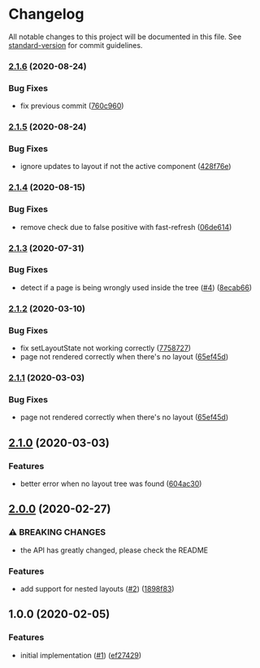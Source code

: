 # Changelog

All notable changes to this project will be documented in this file. See [standard-version](https://github.com/conventional-changelog/standard-version) for commit guidelines.

### [2.1.6](https://github.com/moxystudio/next-layout/compare/v2.1.5...v2.1.6) (2020-08-24)


### Bug Fixes

* fix previous commit ([760c960](https://github.com/moxystudio/next-layout/commit/760c9609eed89451717e0c2a803cc9d59446127f))

### [2.1.5](https://github.com/moxystudio/next-layout/compare/v2.1.4...v2.1.5) (2020-08-24)


### Bug Fixes

* ignore updates to layout if not the active component ([428f76e](https://github.com/moxystudio/next-layout/commit/428f76ea7f3e35f631731e57d47ae2c0c5879ff6))

### [2.1.4](https://github.com/moxystudio/next-layout/compare/v2.1.3...v2.1.4) (2020-08-15)


### Bug Fixes

* remove check due to false positive with fast-refresh ([06de614](https://github.com/moxystudio/next-layout/commit/06de61457f2c8a1376a80ee8458a5512ee0a28d7))

### [2.1.3](https://github.com/moxystudio/next-layout/compare/v2.1.2...v2.1.3) (2020-07-31)


### Bug Fixes

* detect if a page is being wrongly used inside the tree ([#4](https://github.com/moxystudio/next-layout/issues/4)) ([8ecab66](https://github.com/moxystudio/next-layout/commit/8ecab66b021db687ceca437fda750d7ac1b9298a))

### [2.1.2](https://github.com/moxystudio/next-layout/compare/v2.1.0...v2.1.2) (2020-03-10)


### Bug Fixes

* fix setLayoutState not working correctly ([7758727](https://github.com/moxystudio/next-layout/commit/775872704dda832a49e83bd16a4cc8a7746b2a46))
* page not rendered correctly when there's no layout ([65ef45d](https://github.com/moxystudio/next-layout/commit/65ef45d49d443b2b73cfdd733b4f9dcb7410e050))

### [2.1.1](https://github.com/moxystudio/next-layout/compare/v2.1.0...v2.1.1) (2020-03-03)


### Bug Fixes

* page not rendered correctly when there's no layout ([65ef45d](https://github.com/moxystudio/next-layout/commit/65ef45d49d443b2b73cfdd733b4f9dcb7410e050))

## [2.1.0](https://github.com/moxystudio/next-layout/compare/v2.0.0...v2.1.0) (2020-03-03)


### Features

* better error when no layout tree was found ([604ac30](https://github.com/moxystudio/next-layout/commit/604ac3044946e49b7cb11b46c514f396479861ff))

## [2.0.0](https://github.com/moxystudio/next-layout/compare/v1.0.0...v2.0.0) (2020-02-27)


### ⚠ BREAKING CHANGES

* the API has greatly changed, please check the README

### Features

* add support for nested layouts ([#2](https://github.com/moxystudio/next-layout/issues/2)) ([1898f83](https://github.com/moxystudio/next-layout/commit/1898f83bb68a05ebda1c493f51ab102527a5c884))

## 1.0.0 (2020-02-05)


### Features

* initial implementation ([#1](https://github.com/moxystudio/next-layout/issues/1)) ([ef27429](https://github.com/moxystudio/next-layout/commit/ef27429742c5d7b99f1ff3a78fa7a973f61df4b3))
